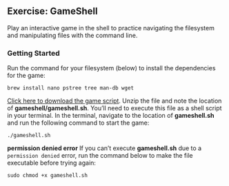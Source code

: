 ## Exercise: GameShell

Play an interactive game in the shell to practice navigating the filesystem and manipulating files with the command line.

### Getting Started

Run the command for your filesystem (below) to install the dependencies for the game:

    brew install nano pstree tree man-db wget

[Click here to download the game script](https://fellowship.hackbrightacademy.com/materials/shiptm1-devops/_downloads/57324269ba2b1211dd8aa45f5489c35d/devops-gameshell-1.zip). Unzip the file and note the location of **gameshell/gameshell.sh**. You’ll need to execute this file as a shell script in your terminal. In the terminal, navigate to the location of **gameshell.sh** and run the following command to start the game:

    ./gameshell.sh

**permission denied error**
If you can’t execute **gameshell.sh** due to a `permission denied` error, run the command below to make the file executable before trying again:

    sudo chmod +x gameshell.sh
